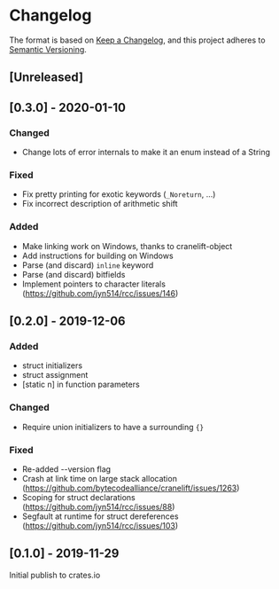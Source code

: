 # Changelog

The format is based on [Keep a Changelog](https://keepachangelog.com/en/1.0.0/),
and this project adheres to [Semantic Versioning](https://semver.org/spec/v2.0.0.html).

## [Unreleased]

## [0.3.0] - 2020-01-10

### Changed

- Change lots of error internals to make it an enum instead of a String

### Fixed

- Fix pretty printing for exotic keywords (`_Noreturn`, ...)
- Fix incorrect description of arithmetic shift

### Added

- Make linking work on Windows, thanks to cranelift-object
- Add instructions for building on Windows
- Parse (and discard) `inline` keyword
- Parse (and discard) bitfields
- Implement pointers to character literals (https://github.com/jyn514/rcc/issues/146)

## [0.2.0] - 2019-12-06

### Added

- struct initializers
- struct assignment
- [static n] in function parameters

### Changed

- Require union initializers to have a surrounding `{}`

### Fixed

- Re-added --version flag
- Crash at link time on large stack allocation (https://github.com/bytecodealliance/cranelift/issues/1263)
- Scoping for struct declarations (https://github.com/jyn514/rcc/issues/88)
- Segfault at runtime for struct dereferences (https://github.com/jyn514/rcc/issues/103)

## [0.1.0] - 2019-11-29

Initial publish to crates.io
